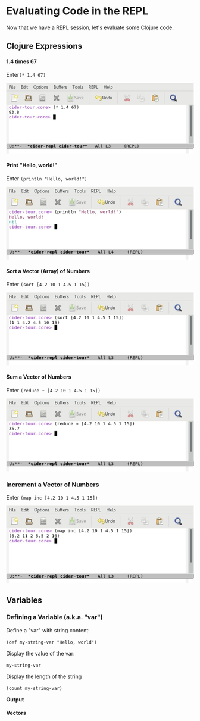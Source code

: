 # Evaluating Code in the REPL

Now that we have a REPL session, let's evaluate some Clojure code.

## Clojure Expressions

#### 1.4 times 67 
Enter`(* 1.4 67)`

![REPL Screenshot - 1.4 * 67](images/repl_expr_mult.jpg)

#### Print "Hello, world!"
Enter `(println "Hello, world!")`

![REPL Screenshot - Hello, world!](images/repl_hello_world.jpg)

#### Sort a Vector (Array) of Numbers
Enter `(sort [4.2 10 1 4.5 1 15])`

![REPL Screenshot - Vector Sort](images/repl_expr_sort.jpg)

#### Sum a Vector of Numbers
Enter `(reduce + [4.2 10 1 4.5 1 15])`

![REPL Screenshot - Sum](images/repl_expr_reduce.jpg)

### Increment a Vector of Numbers
Enter `(map inc [4.2 10 1 4.5 1 15])`

![REPL Screenshot - Sum](images/repl_expr_map.jpg)


## Variables

### Defining a Variable (a.k.a. "var")

Define a "var" with string content:

`(def my-string-var "Hello, world")`

Display the value of the var:

`my-string-var`

Display the length of the string

`(count my-string-var)`

**Output**





#### Vectors




